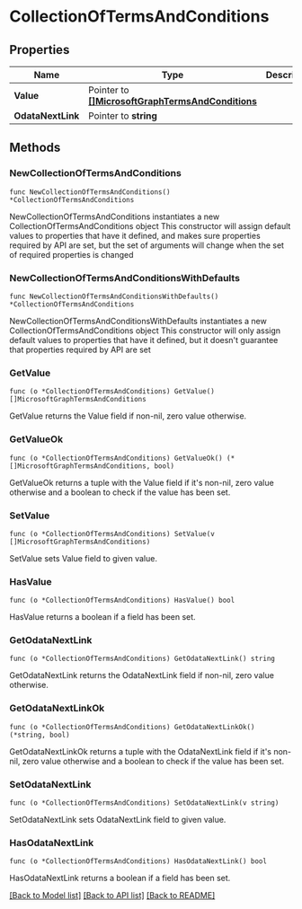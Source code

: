 # CollectionOfTermsAndConditions

## Properties

Name | Type | Description | Notes
------------ | ------------- | ------------- | -------------
**Value** | Pointer to [**[]MicrosoftGraphTermsAndConditions**](MicrosoftGraphTermsAndConditions.md) |  | [optional] 
**OdataNextLink** | Pointer to **string** |  | [optional] 

## Methods

### NewCollectionOfTermsAndConditions

`func NewCollectionOfTermsAndConditions() *CollectionOfTermsAndConditions`

NewCollectionOfTermsAndConditions instantiates a new CollectionOfTermsAndConditions object
This constructor will assign default values to properties that have it defined,
and makes sure properties required by API are set, but the set of arguments
will change when the set of required properties is changed

### NewCollectionOfTermsAndConditionsWithDefaults

`func NewCollectionOfTermsAndConditionsWithDefaults() *CollectionOfTermsAndConditions`

NewCollectionOfTermsAndConditionsWithDefaults instantiates a new CollectionOfTermsAndConditions object
This constructor will only assign default values to properties that have it defined,
but it doesn't guarantee that properties required by API are set

### GetValue

`func (o *CollectionOfTermsAndConditions) GetValue() []MicrosoftGraphTermsAndConditions`

GetValue returns the Value field if non-nil, zero value otherwise.

### GetValueOk

`func (o *CollectionOfTermsAndConditions) GetValueOk() (*[]MicrosoftGraphTermsAndConditions, bool)`

GetValueOk returns a tuple with the Value field if it's non-nil, zero value otherwise
and a boolean to check if the value has been set.

### SetValue

`func (o *CollectionOfTermsAndConditions) SetValue(v []MicrosoftGraphTermsAndConditions)`

SetValue sets Value field to given value.

### HasValue

`func (o *CollectionOfTermsAndConditions) HasValue() bool`

HasValue returns a boolean if a field has been set.

### GetOdataNextLink

`func (o *CollectionOfTermsAndConditions) GetOdataNextLink() string`

GetOdataNextLink returns the OdataNextLink field if non-nil, zero value otherwise.

### GetOdataNextLinkOk

`func (o *CollectionOfTermsAndConditions) GetOdataNextLinkOk() (*string, bool)`

GetOdataNextLinkOk returns a tuple with the OdataNextLink field if it's non-nil, zero value otherwise
and a boolean to check if the value has been set.

### SetOdataNextLink

`func (o *CollectionOfTermsAndConditions) SetOdataNextLink(v string)`

SetOdataNextLink sets OdataNextLink field to given value.

### HasOdataNextLink

`func (o *CollectionOfTermsAndConditions) HasOdataNextLink() bool`

HasOdataNextLink returns a boolean if a field has been set.


[[Back to Model list]](../README.md#documentation-for-models) [[Back to API list]](../README.md#documentation-for-api-endpoints) [[Back to README]](../README.md)


